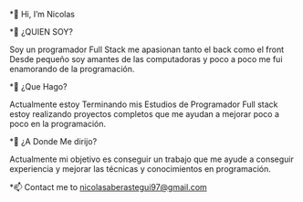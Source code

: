 *👋 Hi, I’m Nicolas

*👀 ¿QUIEN SOY?

Soy un programador Full Stack me apasionan tanto el back como el front Desde pequeño soy amantes de las computadoras y poco a poco me fui enamorando de la programación.
  
*🌱 ¿Que Hago?

Actualmente estoy Terminando mis Estudios de Programador Full stack estoy realizando proyectos completos que me ayudan a mejorar poco a poco en la programación.
 
*💞️ ¿A Donde Me dirijo?

Actualmente mi objetivo es conseguir un trabajo que me ayude a conseguir experiencia y mejorar las técnicas y conocimientos en programación.

*📫 Contact me to nicolasaberastegui97@gmail.com  

